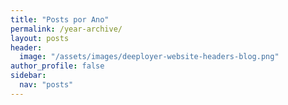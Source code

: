 ```yaml
---
title: "Posts por Ano"
permalink: /year-archive/
layout: posts
header:
  image: "/assets/images/deeployer-website-headers-blog.png"
author_profile: false
sidebar:
  nav: "posts"
---
```

